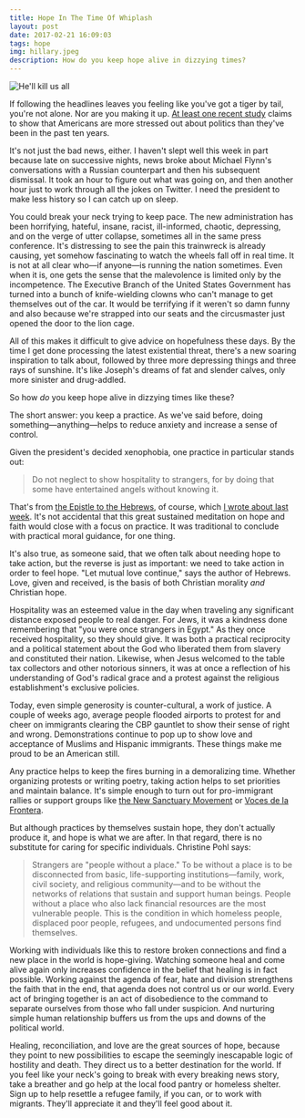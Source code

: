 ```yaml
---
title: Hope In The Time Of Whiplash
layout: post
date: 2017-02-21 16:09:03
tags: hope
img: hillary.jpeg
description: How do you keep hope alive in dizzying times?
---
```

<img src="http://apastorsnotebook.com/img/hillary.jpeg" alt="He'll kill us all">

If following the headlines leaves you feeling like you've got a tiger by tail, you're not alone. Nor are you making it up. [At least one recent study](http://fortune.com/2017/02/15/donald-trump-election-stress-psychology/) claims to show that Americans are more stressed out about politics than they've been in the past ten years.

It's not just the bad news, either. I haven't slept well this week in part because late on successive nights, news broke about Michael Flynn's conversations with a Russian counterpart and then his subsequent dismissal. It took an hour to figure out what was going on, and then another hour just to work through all the jokes on Twitter. I need the president to make less history so I can catch up on sleep.

You could break your neck trying to keep pace. The new administration has been horrifying, hateful, insane, racist, ill-informed, chaotic, depressing, and on the verge of utter collapse, sometimes all in the same press conference. It's distressing to see the pain this trainwreck is already causing, yet somehow fascinating to watch the wheels fall off in real time. It is not at all clear who&mdash;if anyone&mdash;is running the nation sometimes. Even when it is, one gets the sense that the malevolence is limited only by the incompetence. The Executive Branch of the United States Government has turned into a bunch of knife-wielding clowns who can't manage to get themselves out of the car. It would be terrifying if it weren't so damn funny and also because we're strapped into our seats and the circusmaster just opened the door to the lion cage.

All of this makes it difficult to give advice on hopefulness these days. By the time I get done processing the latest existential threat, there's a new soaring inspiration to talk about, followed by three more depressing things and three rays of sunshine. It's like Joseph's dreams of fat and slender calves, only more sinister and drug-addled.

So how *do* you keep hope alive in dizzying times like these?

The short answer: you keep a practice. As we've said before, doing something&mdash;anything&mdash;helps to reduce anxiety and increase a sense of control.

Given the president's decided xenophobia, one practice in particular stands out:

>Do not neglect to show hospitality to strangers, for by doing that some have entertained angels without knowing it.

That's from [the Epistle to the Hebrews](http://bible.oremus.org/?ql=354280328), of course, which [I wrote about last week](http://apastorsnotebook.com/2017/02/09/dream-better-country.html). It's not accidental that this great sustained meditation on hope and faith would close with a focus on practice. It was traditional to conclude with practical moral guidance, for one thing.

It's also true, as someone said, that we often talk about needing hope to take action, but the reverse is just as important: we need to take action in order to feel hope. "Let mutual love continue," says the author of Hebrews. Love, given and received, is the basis of both Christian morality *and* Christian hope.

Hospitality was an esteemed value in the day when traveling any significant distance exposed people to real danger. For Jews, it was a kindness done remembering that "you were once strangers in Egypt." As they once received hospitality, so they should give. It was both a practical reciprocity and a political statement about the God who liberated them from slavery and constituted their nation. Likewise, when Jesus welcomed to the table tax collectors and other notorious sinners, it was at once a reflection of his understanding of God's radical grace and a protest against the religious establishment's exclusive policies.

Today, even simple generosity is counter-cultural, a work of justice. A couple of weeks ago, average people flooded airports to protest for and cheer on immigrants clearing the CBP gauntlet to show their sense of right and wrong. Demonstrations continue to pop up to show love and acceptance of Muslims and Hispanic immigrants. These things make me proud to be an American still.

Any practice helps to keep the fires burning in a demoralizing time. Whether organizing protests or writing poetry, taking action helps to set priorities and maintain balance. It's simple enough to turn out for pro-immigrant rallies or support groups like [the New Sanctuary Movement](http://vdlf.org/campaigns/new-sanctuary-movement/) or [Voces de la Frontera](http://vdlf.org/).

But although practices by themselves sustain hope, they don't actually produce it, and hope is what we are after. In that regard, there is no substitute for caring for specific individuals. Christine Pohl says:

>Strangers are "people without a place." To be without a place is to be disconnected from basic, life-supporting institutions&mdash;family, work, civil society, and religious community&mdash;and to be without the networks of relations that sustain and support human beings. People without a place who also lack financial resources are the most vulnerable people. This is the condition in which homeless people, displaced poor people, refugees, and undocumented persons find themselves.

Working with individuals like this to restore broken connections and find a new place in the world is hope-giving. Watching someone heal and come alive again only increases confidence in the belief that healing is in fact possible. Working against the agenda of fear, hate and division strengthens the faith that in the end, that agenda does not control us or our world. Every act of bringing together is an act of disobedience to the command to separate ourselves from those who fall under suspicion. And nurturing simple human relationship buffers us from the ups and downs of the political world. 

Healing, reconciliation, and love are the great sources of hope, because they point to new possibilities to escape the seemingly inescapable logic of hostility and death. They direct us to a better destination for the world. If you feel like your neck's going to break with every breaking news story, take a breather and go help at the local food pantry or homeless shelter. Sign up to help resettle a refugee family, if you can, or to work with migrants. They'll appreciate it and they'll feel good about it.

<!--share-->
